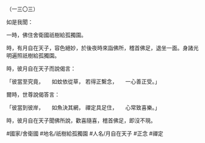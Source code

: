 （一三〇三）

如是我聞：

一時，佛住舍衛國祇樹給孤獨園。

時，有月自在天子，容色絕妙，於後夜時來詣佛所，稽首佛足，退坐一面。身諸光明遍照祇樹給孤獨園。

時，彼月自在天子而說偈言：

「彼當至究竟，　　如蚊依從草，
若得正繫念，　　一心善正受。」

爾時，世尊說偈答言：

「彼當到彼岸，　　如魚決其網，
禪定具足住，　　心常致喜樂。」

時，彼月自在天子聞佛所說，歡喜隨喜，稽首佛足，即沒不現。

#國家/舍衛國
#地名/祇樹給孤獨園
#人名/月自在天子
#正念
#禪定
